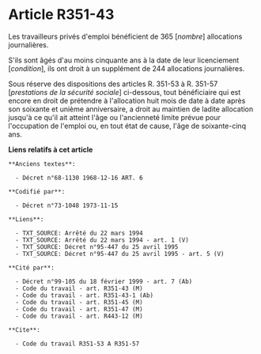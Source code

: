 # Article R351-43

Les travailleurs privés d'emploi bénéficient de 365 [*nombre*] allocations journalières.

S'ils sont âgés d'au moins cinquante ans à la date de leur licenciement [*condition*], ils ont droit à un supplément de 244
allocations journalières.

Sous réserve des dispositions des articles R. 351-53 à R. 351-57 [*prestations de la sécurité sociale*] ci-dessous, tout
bénéficiaire qui est encore en droit de prétendre à l'allocation huit mois de date à date après son soixante et unième
anniversaire, a droit au maintien de ladite allocation jusqu'à ce qu'il ait atteint l'âge ou l'ancienneté limite prévue pour
l'occupation de l'emploi ou, en tout état de cause, l'âge de soixante-cinq ans.

**Liens relatifs à cet article**

	**Anciens textes**:

	  - Décret n°68-1130 1968-12-16 ART. 6

	**Codifié par**:

	  - Décret n°73-1048 1973-11-15

	**Liens**:

	  - TXT_SOURCE: Arrêté du 22 mars 1994
	  - TXT_SOURCE: Arrêté du 22 mars 1994 - art. 1 (V)
	  - TXT_SOURCE: Décret n°95-447 du 25 avril 1995
	  - TXT_SOURCE: Décret n°95-447 du 25 avril 1995 - art. 5 (V)

	**Cité par**:

	  - Décret n°99-105 du 18 février 1999 - art. 7 (Ab)
	  - Code du travail - art. R351-43 (M)
	  - Code du travail - art. R351-43-1 (Ab)
	  - Code du travail - art. R351-45 (M)
	  - Code du travail - art. R351-47 (M)
	  - Code du travail - art. R443-12 (M)

	**Cite**:

	  - Code du travail R351-53 A R351-57
